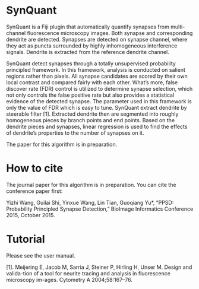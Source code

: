 # SynQuant
SynQuant is a Fiji plugin that automatically quantify synapses from multi-channel fluorescence microscopy images. Both synapse and corresponding dendrite are detected. Synapses are detected on synapse channel, where they act as puncta surrounded by highly inhomogeneous interference signals. Dendrite is extracted from the reference dendrite channel.

SynQuant detect synapses through a totally unsupervised probability principled framework. In this framework, analysis is conducted on salient regions rather than pixels. All synapse candidates are scored by their own local contrast and compared fairly with each other. What’s more, false discover rate (FDR) control is utilized to determine synapse selection, which not only controls the false positive rate but also provides a statistical evidence of the detected synapse. The parameter used in this framework is only the value of FDR which is easy to tune. SynQuant extract dendrite by steerable filter [1]. Extracted dendrite then are segmented into roughly homogeneous pieces by branch points and end points. Based on the dendrite pieces and synapses, linear regression is used to find the effects of dendrite’s properties to the number of synapses on it.

The paper for this algorithm is in preparation.
# How to cite
The journal paper for this algorithm is in preparation. You can cite the conference paper first:

Yizhi Wang, Guilai Shi, Yinxue Wang, Lin Tian, Guoqiang Yu*, “PPSD: Probability Principled Synapse Detection,” BioImage Informatics Conference 2015, October 2015.

# Tutorial
Please see the user manual.

[1].	Meijering E, Jacob M, Sarria J, Steiner P, Hirling H, Unser M. Design and valida-tion of a tool for neurite tracing and analysis in fluorescence microscopy im-ages. Cytometry A 2004;58:167–76.
